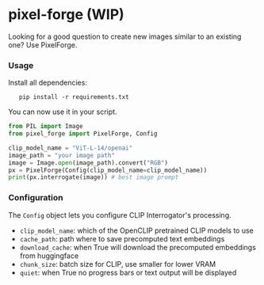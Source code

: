 # pixel-forge (WIP)

Looking for a good question to create new images similar to an existing one? Use PixelForge. 

### Usage

Install all dependencies: 
```
   pip install -r requirements.txt
```

You can now use it in your script. 
```python
from PIL import Image
from pixel_forge import PixelForge, Config

clip_model_name = "ViT-L-14/openai"
image_path = "your image path"
image = Image.open(image_path).convert("RGB")
px = PixelForge(Config(clip_model_name=clip_model_name))
print(px.interrogate(image)) # best image prompt 
```

### Configuration

The `Config` object lets you configure CLIP Interrogator's processing. 
* `clip_model_name`: which of the OpenCLIP pretrained CLIP models to use
* `cache_path`: path where to save precomputed text embeddings
* `download_cache`: when True will download the precomputed embeddings from huggingface
* `chunk_size`: batch size for CLIP, use smaller for lower VRAM
* `quiet`: when True no progress bars or text output will be displayed



